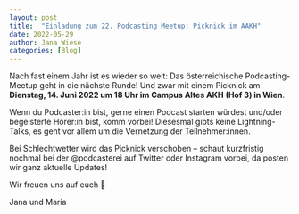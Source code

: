 ```yaml
---
layout: post
title:  "Einladung zum 22. Podcasting Meetup: Picknick im AAKH"
date: 2022-05-29
author: Jana Wiese
categories: [Blog]
---
```


Nach fast einem Jahr ist es wieder so weit: Das österreichische Podcasting-Meetup geht in die nächste Runde! Und zwar mit einem Picknick am **Dienstag, 14. Juni 2022 um 18 Uhr im Campus Altes AKH (Hof 3) in Wien**.

Wenn du Podcaster:in bist, gerne einen Podcast starten würdest und/oder begeisterte Hörer:in bist, komm vorbei! Diesesmal gibts keine Lightning-Talks, es geht vor allem um die Vernetzung der Teilnehmer:innen.

Bei Schlechtwetter wird das Picknick verschoben – schaut kurzfristig nochmal bei der @podcasterei auf Twitter oder Instagram vorbei, da posten wir ganz aktuelle Updates!

Wir freuen uns auf euch 🌻

Jana und Maria
